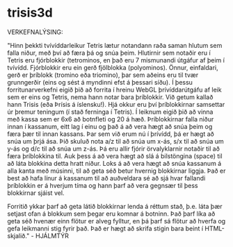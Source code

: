 # trisis3d
VERKEFNALÝSING:

"Hinn þekkti tvívíddarleikur Tetris lætur notandann raða saman hlutum sem falla niður, með því að færa þá og snúa þeim. Hlutirnir sem notaðir eru í Tetris eru fjórblokkir (tetrominos, en það eru 7 mismunandi útgáfur af þeim í tvívídd. Fjórblokkir eru ein gerð fjölblokka (polyominos). Önnur, einfaldari, gerð er þríblokk (tromino eða triomino), þar sem aðeins eru til tvær grunngerðir (eins og sést á myndinni efst á þessari síðu). Í þessu forritunarverkefni eigið þið að forrita í hreinu WebGL þrívíddarútgáfu af leik sem er eins og Tetris, nema hann notar bara þríblokkir. Við getum kallað hann Trisis (eða Þrísis á íslensku!). Hjá okkur eru því þríblokkirnar samsettar úr þremur teningum (í stað ferninga í Tetris).
Í leiknum eigið þið að vinna með kassa sem er 6x6 að botnfleti og 20 á hæð. Þríblokkirnar falla niður innan í kassanum, eitt lag í einu og það á að vera hægt að snúa þeim og færa þær til innan kassans. Þar sem við erum nú í þrívídd, þá er hægt að snúa um þrjá ása. Þið skuluð nota a/z til að snúa um x-ás, s/x til að snúa um y-ás og d/c til að snúa um z-ás. Þá eru allir fjórir örvalyklarnir notaðir til að færa þríblokkina til. Auk þess á að vera hægt að slá á bilstöngina (space) til að láta blokkina detta hratt niður. Loks á að vera hægt að snúa kassanum á alla kanta með músinni, til að geta séð betur hvernig blokkirnar liggja. Það er best að hafa línur á kassanum til að auðveldara sé að sjá hvar fallandi þríblokkin er á hverjum tíma og hann þarf að vera gegnsær til þess blokkirnar sjáist vel.

Forritið ykkar þarf að geta látið blokkirnar lenda á réttum stað, þ.e. láta þær setjast ofan á blokkum sem þegar eru komnar á botninn. Það þarf líka að geta séð hvenær einn flötur er alveg fylltur, en þá þarf sá flötur að hverfa og gefa leikmanni stig fyrir það. Það er hægt að skrifa stigin bara beint í HTML-skjalið." - HJÁLMTÝR
